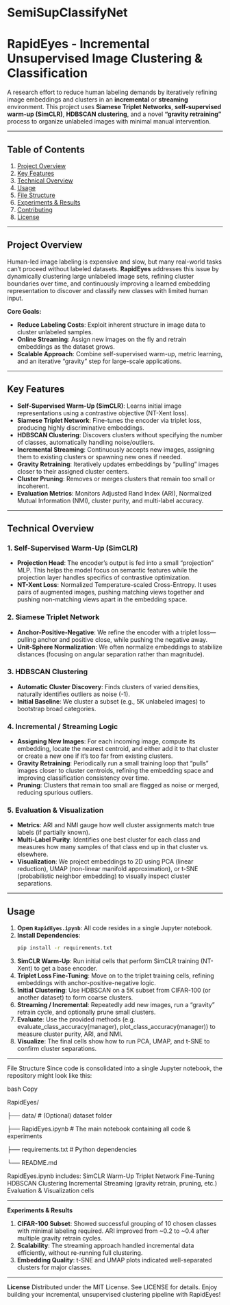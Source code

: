 # SemiSupClassifyNet

# RapidEyes - Incremental Unsupervised Image Clustering & Classification

A research effort to reduce human labeling demands by iteratively refining image embeddings and clusters in an **incremental** or **streaming** environment. This project uses **Siamese Triplet Networks**, **self-supervised warm-up (SimCLR)**, **HDBSCAN clustering**, and a novel **“gravity retraining”** process to organize unlabeled images with minimal manual intervention.

---

## Table of Contents

1. [Project Overview](#project-overview)  
2. [Key Features](#key-features)  
3. [Technical Overview](#technical-overview)  
4. [Usage](#usage)  
5. [File Structure](#file-structure)  
6. [Experiments & Results](#experiments--results)  
7. [Contributing](#contributing)  
8. [License](#license)

---

## Project Overview

Human-led image labeling is expensive and slow, but many real-world tasks can’t proceed without labeled datasets. **RapidEyes** addresses this issue by dynamically clustering large unlabeled image sets, refining cluster boundaries over time, and continuously improving a learned embedding representation to discover and classify new classes with limited human input. 

**Core Goals:**

- **Reduce Labeling Costs**: Exploit inherent structure in image data to cluster unlabeled samples.  
- **Online Streaming**: Assign new images on the fly and retrain embeddings as the dataset grows.  
- **Scalable Approach**: Combine self-supervised warm-up, metric learning, and an iterative “gravity” step for large-scale applications.

---

## Key Features

- **Self-Supervised Warm-Up (SimCLR)**: Learns initial image representations using a contrastive objective (NT-Xent loss).  
- **Siamese Triplet Network**: Fine-tunes the encoder via triplet loss, producing highly discriminative embeddings.  
- **HDBSCAN Clustering**: Discovers clusters without specifying the number of classes, automatically handling noise/outliers.  
- **Incremental Streaming**: Continuously accepts new images, assigning them to existing clusters or spawning new ones if needed.  
- **Gravity Retraining**: Iteratively updates embeddings by “pulling” images closer to their assigned cluster centers.  
- **Cluster Pruning**: Removes or merges clusters that remain too small or incoherent.  
- **Evaluation Metrics**: Monitors Adjusted Rand Index (ARI), Normalized Mutual Information (NMI), cluster purity, and multi-label accuracy.

---

## Technical Overview

### 1. **Self-Supervised Warm-Up (SimCLR)**  
- **Projection Head**: The encoder’s output is fed into a small “projection” MLP. This helps the model focus on semantic features while the projection layer handles specifics of contrastive optimization.  
- **NT-Xent Loss**: Normalized Temperature-scaled Cross-Entropy. It uses pairs of augmented images, pushing matching views together and pushing non-matching views apart in the embedding space.

### 2. **Siamese Triplet Network**  
- **Anchor-Positive-Negative**: We refine the encoder with a triplet loss—pulling anchor and positive close, while pushing the negative away.  
- **Unit-Sphere Normalization**: We often normalize embeddings to stabilize distances (focusing on angular separation rather than magnitude).

### 3. **HDBSCAN Clustering**  
- **Automatic Cluster Discovery**: Finds clusters of varied densities, naturally identifies outliers as noise (-1).  
- **Initial Baseline**: We cluster a subset (e.g., 5K unlabeled images) to bootstrap broad categories.

### 4. **Incremental / Streaming Logic**  
- **Assigning New Images**: For each incoming image, compute its embedding, locate the nearest centroid, and either add it to that cluster or create a new one if it’s too far from existing clusters.  
- **Gravity Retraining**: Periodically run a small training loop that “pulls” images closer to cluster centroids, refining the embedding space and improving classification consistency over time.  
- **Pruning**: Clusters that remain too small are flagged as noise or merged, reducing spurious outliers.

### 5. **Evaluation & Visualization**  
- **Metrics**: ARI and NMI gauge how well cluster assignments match true labels (if partially known).  
- **Multi-Label Purity**: Identifies one best cluster for each class and measures how many samples of that class end up in that cluster vs. elsewhere.  
- **Visualization**: We project embeddings to 2D using PCA (linear reduction), UMAP (non-linear manifold approximation), or t-SNE (probabilistic neighbor embedding) to visually inspect cluster separations.

---

## Usage

1. **Open `RapidEyes.ipynb`**: All code resides in a single Jupyter notebook.  
2. **Install Dependencies**:  
   ```bash
   pip install -r requirements.txt
3. **SimCLR Warm-Up**: Run initial cells that perform SimCLR training (NT-Xent) to get a base encoder.
4. **Triplet Loss Fine-Tuning**: Move on to the triplet training cells, refining embeddings with anchor-positive-negative logic.
5. **Initial Clustering**: Use HDBSCAN on a 5K subset from CIFAR-100 (or another dataset) to form coarse clusters.
6. **Streaming / Incremental**: Repeatedly add new images, run a “gravity” retrain cycle, and optionally prune small clusters.
7. **Evaluate**: Use the provided methods (e.g. evaluate_class_accuracy(manager), plot_class_accuracy(manager)) to measure cluster purity, ARI, and NMI.
8. **Visualize**: The final cells show how to run PCA, UMAP, and t-SNE to confirm cluster separations. 

---

File Structure
Since code is consolidated into a single Jupyter notebook, the repository might look like this:

bash
Copy

RapidEyes/

├── data/                      # (Optional) dataset folder

├── RapidEyes.ipynb            # The main notebook containing all code & experiments

├── requirements.txt           # Python dependencies

└── README.md

RapidEyes.ipynb includes:
  SimCLR Warm-Up
  Triplet Network Fine-Tuning
  HDBSCAN Clustering
  Incremental Streaming (gravity retrain, pruning, etc.)
  Evaluation & Visualization cells

---

**Experiments & Results**
1. **CIFAR-100 Subset**: Showed successful grouping of 10 chosen classes with minimal labeling required. ARI  improved from ~0.2 to ~0.4 after multiple gravity retrain cycles.
2. **Scalability**: The streaming approach handled incremental data efficiently, without re-running full clustering.
3. **Embedding Quality**: t-SNE and UMAP plots indicated well-separated clusters for major classes.

---

**License**
Distributed under the MIT License. See LICENSE for details.
Enjoy building your incremental, unsupervised clustering pipeline with RapidEyes!
